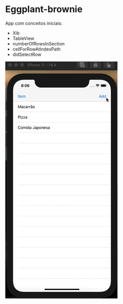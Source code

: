 # Eggplant-brownie
App com conceitos iniciais:

- Xib
- TableView
- numberOfRowsInSection
- cellForRowAtIndexPath
- didSelectRow


![](eggplantbrownie.gif)
